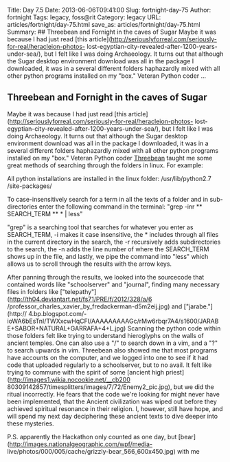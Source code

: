 Title: Day 7.5
Date: 2013-06-06T09:41:00
Slug: fortnight-day-75
Author: fortnight
Tags: legacy, foss@rit
Category: legacy
URL: articles/fortnight/day-75.html
save_as: articles/fortnight/day-75.html
Summary: ##  Threebean and Fornight in the caves of Sugar  Maybe it was because I had just read [this article](http://seriouslyforreal.com/seriously-for-real/heracleion-photos- lost-egyptian-city-revealed-after-1200-years-under-sea/), but I felt like I was doing Archaeology. It turns out that although the Sugar desktop environment download was all in the package I downloaded, it was in a several different folders haphazardly mixed with all other python programs installed on my "box." Veteran Python coder ... 

##  Threebean and Fornight in the caves of Sugar

Maybe it was because I had just read [this
article](http://seriouslyforreal.com/seriously-for-real/heracleion-photos-
lost-egyptian-city-revealed-after-1200-years-under-sea/), but I felt like I
was doing Archaeology. It turns out that although the Sugar desktop
environment download was all in the package I downloaded, it was in a several
different folders haphazardly mixed with all other python programs installed
on my "box." Veteran Python coder [Threebean](http://threebean.org/blog/)
taught me some great methods of searching through the folders in linux. For
example:

All python installations are installed in the linux folder: /usr/lib/python2.7
/site-packages/

To case-insensitively search for a term in all the texts of a folder and in
sub-directories enter the following command in the terminal: "grep -inr **
SEARCH_TERM ** * | less"

"grep" is a searching tool that searches for whatever you enter as
SEARCH_TERM, -i makes it case insensitive, the * includes through all files in
the current directory in the search, the -r recursively adds subdirectories to
the search, the -n adds the line number of where the SEARCH_TERM shows up in
the file, and lastly, we pipe the command into "less" which allows us to
scroll through the results with the arrow keys.

After panning through the results, we looked into the sourcecode that
contained words like "schoolserver" and "journal", finding many necessary
files in folders like
["telepathy"](http://th04.deviantart.net/fs71/PRE/f/2012/328/a/6
/professor_charles_xavier_by_fredackerman-d5m2eij.jpg) and ["jarabe."](http://
4.bp.blogspot.com/-ioWA6bEsTnI/TWXxcwHqCFI/AAAAAAAAAGc/rMw6rbqr7A4/s1600/JARAB
E+SABOR+NATURAL+GARRAFA+4+L.jpg) Scanning the python code within those folders
felt like trying to understand hieroglyphs on the walls of ancient temples.
One can also use a "/" to search down in a vim, and a "?" to search upwards in
vim. Threebean also showed me that most programs have accounts on the
computer, and we logged into one to see if it had code that uploaded regularly
to a schoolserver, but to no avail. It felt like trying to commune with the
spirit of some [ancient high priest](http://images1.wikia.nocookie.net/__cb200
80309142857/timesplitters/images/7/72/Enemy2_pic.jpg), but we did the ritual
incorrectly. He fears that the code we're looking for might never have been
implemented, that the Ancient civilization was wiped out before they achieved
spiritual resonance in their religion. I, however, still have hope, and will
spend my next day deciphering these ancient texts to dive deeper into these
mysteries.

P.S. apparently the Hackathon only counted as one day, but
[bear](http://images.nationalgeographic.com/wpf/media-
live/photos/000/005/cache/grizzly-bear_566_600x450.jpg) with me

